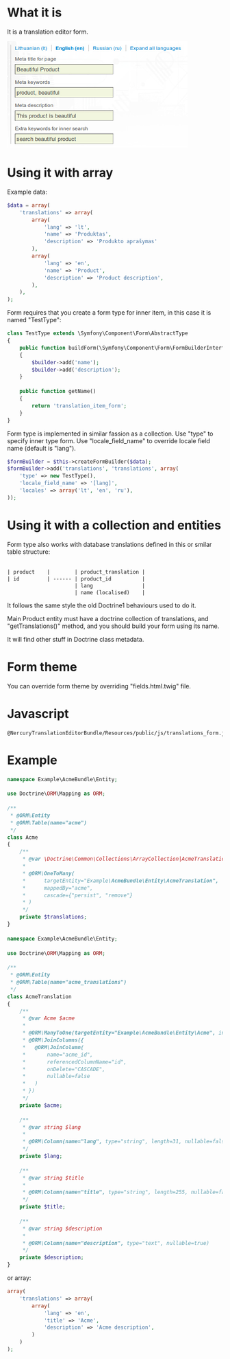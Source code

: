 What it is
==========

It is a translation editor form.

![Translation editor example](https://github.com/Nercury/TranslationEditorBundle/blob/master/Resources/public/images/translations-preview.jpg?raw=true)

Using it with array
===================

Example data:

```php
$data = array(
    'translations' => array(
        array(
            'lang' => 'lt',
            'name' => 'Produktas',
            'description' => 'Produkto aprašymas'
        ),
        array(
            'lang' => 'en',
            'name' => 'Product',
            'description' => 'Product description',
        ),
    ),
);
```

Form requires that you create a form type for inner item, in this case it is named "TestType":

```php
class TestType extends \Symfony\Component\Form\AbstractType
{
    public function buildForm(\Symfony\Component\Form\FormBuilderInterface $builder, array $options)
    {
        $builder->add('name');
        $builder->add('description');
    }

    public function getName()
    {
        return 'translation_item_form';
    }
}
```

Form type is implemented in similar fassion as a collection. Use "type" to specify inner type form. Use "locale_field_name" to override locale field name (default is "lang").

```php
$formBuilder = $this->createFormBuilder($data);
$formBuilder->add('translations', 'translations', array(
    'type' => new TestType(),
    'locale_field_name' => '[lang]',
    'locales' => array('lt', 'en', 'ru'),
));
```

Using it with a collection and entities
=======================================

Form type also works with database translations defined in this or smilar table structure:

```

| product    |        | product_translation |
| id         | ------ | product_id          |
                      | lang                |
                      | name (localised)    |
```

It follows the same style the old Doctrine1 behaviours used to do it.

Main Product entity must have a doctrine collection of translations, and "getTranslations()" method, and you should build your form using its name.

It will find other stuff in Doctrine class metadata.

Form theme
==========

You can override form theme by overriding "fields.html.twig" file.

Javascript
==========

```
@NercuryTranslationEditorBundle/Resources/public/js/translations_form.js
```

Example
==========
```php
namespace Example\AcmeBundle\Entity;

use Doctrine\ORM\Mapping as ORM;

/**
 * @ORM\Entity
 * @ORM\Table(name="acme")
 */
class Acme
{
	/**
     * @var \Doctrine\Common\Collections\ArrayCollection|AcmeTranslation[]
     *
     * @ORM\OneToMany(
     *      targetEntity="Example\AcmeBundle\Entity\AcmeTranslation", 
     *      mappedBy="acme", 
     *      cascade={"persist", "remove"}
     * )
     */
    private $translations;
}

namespace Example\AcmeBundle\Entity;

use Doctrine\ORM\Mapping as ORM;

/**
 * @ORM\Entity
 * @ORM\Table(name="acme_translations")
 */
class AcmeTranslation
{
	/**
     * @var Acme $acme
     *
     * @ORM\ManyToOne(targetEntity="Example\AcmeBundle\Entity\Acme", inversedBy="translations")
     * @ORM\JoinColumns({
     *   @ORM\JoinColumn(
     *       name="acme_id", 
     *       referencedColumnName="id", 
     *       onDelete="CASCADE", 
     *       nullable=false
     *   )
     * })
     */
    private $acme;

	/**
     * @var string $lang
     *
     * @ORM\Column(name="lang", type="string", length=31, nullable=false)
     */
    private $lang;

    /**
     * @var string $title
     *
     * @ORM\Column(name="title", type="string", length=255, nullable=false)
     */
    private $title;

    /**
     * @var string $description
     *
     * @ORM\Column(name="description", type="text", nullable=true)
     */
    private $description;
}
```
or array:
```php
array(
    'translations' => array(
        array(
            'lang' => 'en',
            'title' => 'Acme',
            'description' => 'Acme description',
        )
    )
);
```
